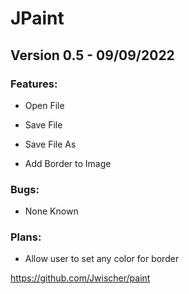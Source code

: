 # JPaint

## Version 0.5 - 09/09/2022

### Features:

-  Open File
  
-  Save File
  
-  Save File As
  
-  Add Border to Image
  
  
### Bugs:

-  None Known
  
  
### Plans:

-  Allow user to set any color for border

https://github.com/Jwischer/paint
